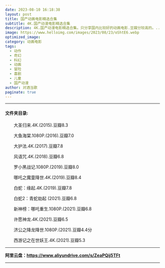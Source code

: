 ```yaml
---
date: 2023-08-10 16:18:38
layout: post
title: 国产动画电影精选合集
subtitle: 4K.国产动漫电影精选合集
description: 4K.国产动漫电影精选合集。只分享国内比较好的动画电影.豆瓣分较高的。...  
image: https://www.helloimg.com/images/2023/08/23/oShtE6.webp
optimized_image: 
category: 动画电影
tags:
  - 动作
  - 奇幻
  - 科幻
  - 动画
  - 冒险
  - 喜剧
  - 儿童
  - 国产动漫
author: 对酒当歌
paginate: true
---
```


---

#### 文件夹目录:

　　大圣归来.4K.(2015).豆瓣8.3

　　大鱼海棠.1080P.(2016).豆瓣7.0

　　大护法.4K.(2017).豆瓣7.8

　　风语咒.4K.(2018).豆瓣6.8

　　罗小黑战记.1080P.(2019).豆瓣8.0

　　哪吒之魔童降世.4K.(2019).豆瓣8.4

　　白蛇：缘起.4K.(2019).豆瓣7.8

　　白蛇2：青蛇劫起 (2021).豆瓣6.8

　　新神榜：哪吒重生.1080P.(2021).豆瓣6.8

　　许愿神龙.4K.(2021).豆瓣6.5

　　济公之降龙降世.1080P.(2021).豆瓣4.4分

　　西游记之在世妖王.4K.(2021).豆瓣5.3  

---

**阿里云盘：<https://www.aliyundrive.com/s/ZeaPQij5TFt>**

---
